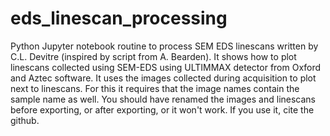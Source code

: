 # eds_linescan_processing
Python Jupyter notebook routine to process SEM EDS linescans written by C.L. Devitre (inspired by script from A. Bearden). It shows how to plot linescans collected using SEM-EDS using ULTIMMAX detector from Oxford and Aztec software. It uses the images collected during acquisition to plot next to linescans. For this it requires that the image names contain the sample name as well. You should have renamed the images and linescans before exporting, or after exporting, or it won't work. If you use it, cite the github.

